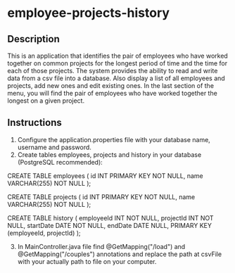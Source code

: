 # employee-projects-history
## Description 

This is an application that identifies the pair of employees who have worked together on 
common projects for the longest period of time and the time for each of those projects.
The system provides the ability to read and write data from a csv file into a database. 
Also display a list of all employees and projects, add new ones and edit existing ones. 
In the last section of the menu, you will find the pair of employees who have worked 
together the longest on a given project.

## Instructions

1. Configure the application.properties file with your database name, username and password.
2. Create tables employees, projects and history in your database (PostgreSQL recommended):
 
CREATE TABLE employees (
    id INT PRIMARY KEY NOT NULL,
    name VARCHAR(255) NOT NULL
); 

CREATE TABLE projects (
    id INT PRIMARY KEY NOT NULL,
    name VARCHAR(255) NOT NULL
); 

CREATE TABLE history (
    employeeId INT NOT NULL,
    projectId INT NOT NULL,
    startDate DATE NOT NULL,
    endDate DATE NULL,
    PRIMARY KEY (employeeId, projectId)
);  

3. In MainController.java file find @GetMapping("/load") and @GetMapping("/couples") annotations
  and replace the path at csvFile with your actually path to file on your computer.


